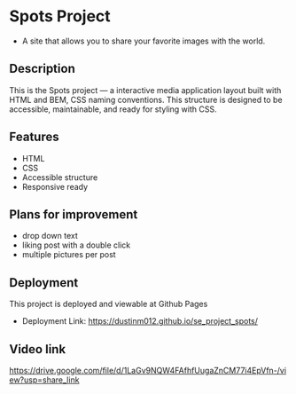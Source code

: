 # Spots Project

- A site that allows you to share your favorite images with the world.

## Description

This is the Spots project — a interactive media application layout built with HTML and BEM, CSS naming conventions. This structure is designed to be accessible, maintainable, and ready for styling with CSS.

## Features

- HTML
- CSS
- Accessible structure
- Responsive ready

## Plans for improvement

- drop down text
- liking post with a double click
- multiple pictures per post

## Deployment

This project is deployed and viewable at Github Pages

- Deployment Link: https://dustinm012.github.io/se_project_spots/

## Video link

https://drive.google.com/file/d/1LaGv9NQW4FAfhfUugaZnCM77i4EpVfn-/view?usp=share_link

